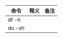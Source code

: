| 命令         | 释义       | 备注 |
|--------------|------------|----|
| df -h |      |    |
| du -sh |      |    |
